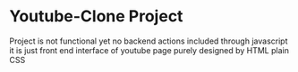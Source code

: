 # Youtube-Clone Project

Project is not functional yet 
no backend actions included through javascript
it is just front end interface of youtube page purely designed by HTML plain CSS
